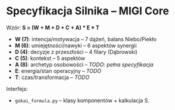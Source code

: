 # Specyfikacja Silnika – MIGI Core
Wzór: **S = (W + M + D + C + A) * E * T**

- **W (7)**: intencja/motywacja – 7 dążeń, balans Niebo/Piekło  
- **M (6)**: umiejętności/nawyki – 6 aspektów synergii  
- **D (4)**: decyzje z przeszłości – 4 filary (Dąbrowski)  
- **C (5)**: kontekst – 5 aspektów  
- **A (8)**: archetyp osobowości – *TODO: pełna specyfikacja*  
- **E**: energia/stan operacyjny – *TODO*  
- **T**: czas/transformacja – *TODO*  

Interfejs:
- `gokai_formula.py` – klasy komponentów + kalkulacja S.
